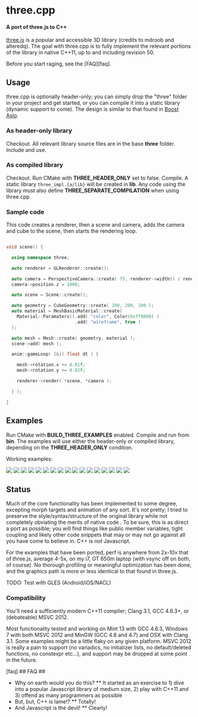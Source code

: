three.cpp
=========

#### A port of three.js to C++ #####

[three.js](http://http://mrdoob.github.com/three.js/) is a popular and
accessible 3D library (credits to mdroob and alteredq). The goal with three.cpp
is to fully implement the relevant portions of the library in native C++11, up
to and including revision 50.

Before you start raging, see the [FAQ][faq].


## Usage ##

three.cpp is optionally header-only; you can simply drop the
"three" folder in your project and get started, or you can compile it into a
static library (dynamic support to come).  The design is similar to that
found in [Boost Asio](http://www.boost.org/doc/libs/1_51_0/doc/html/boost_asio.html).

### As header-only library ###
Checkout.  All relevant library source files are in the base **three** folder.
Include and use.

### As compiled library ###
Checkout.  Run CMake with **THREE_HEADER_ONLY** set to false.  Compile.  A
static library `three_impl.{a/lib}` will be created in **lib**.  Any code using
the library must also define **THREE_SEPARATE_COMPILATION** when using three.cpp.


### Sample code ###

This code creates a renderer, then a scene and camera, adds the camera and cube to the scene, then
starts the rendering loop.

```c++

void scene() {

  using namespace three;

  auto renderer = GLRenderer::create();

  auto camera = PerspectiveCamera::create( 75, renderer->width() / renderer->height(), 1, 10000 );
  camera->position.z = 1000;

  auto scene = Scene::create();

  auto geometry = CubeGeometry::create( 200, 200, 200 );
  auto material = MeshBasicMaterial::create(
    Material::Paramaters().add( "color", Color(0xff0000) )
                          .add( "wireframe", true )
  );

  auto mesh = Mesh::create( geometry, material );
  scene->add( mesh );

  anim::gameLoop( [&]( float dt ) {

    mesh->rotation.x += 0.01f;
    mesh->rotation.y += 0.02f;

    renderer->render( *scene, *camera );

  } );

}

```


## Examples ##

Run CMake with **BUILD_THREE_EXAMPLES** enabled.  Compile and run from **bin**.  The
examples will use either the header-only or compiled library, depending on the
**THREE_HEADER_ONLY** condition.

Working examples:

<img src="https://raw.github.com/jdduke/three_cpp/master/data/thumbs/webgl_custom_attributes_particles.png">
<img src="https://raw.github.com/jdduke/three_cpp/master/data/thumbs/webgl_custom_attributes_particles2.png">
<img src="https://raw.github.com/jdduke/three_cpp/master/data/thumbs/webgl_custom_attributes_particles3.png">
<img src="https://raw.github.com/jdduke/three_cpp/master/data/thumbs/webgl_geometry_hierarchy.png">
<img src="https://raw.github.com/jdduke/three_cpp/master/data/thumbs/webgl_geometry_hierarchy2.png">
<img src="https://raw.github.com/jdduke/three_cpp/master/data/thumbs/webgl_geometry_minecraft.png">
<img src="https://raw.github.com/jdduke/three_cpp/master/data/thumbs/webgl_lines_colors.png">
<img src="https://raw.github.com/jdduke/three_cpp/master/data/thumbs/webgl_lines_cubes.png">
<img src="https://raw.github.com/jdduke/three_cpp/master/data/thumbs/webgl_lines_sphere.png">
<img src="https://raw.github.com/jdduke/three_cpp/master/data/thumbs/webgl_particles_billboards.png">
<img src="https://raw.github.com/jdduke/three_cpp/master/data/thumbs/webgl_particles_billboards_colorspng">
<img src="https://raw.github.com/jdduke/three_cpp/master/data/thumbs/webgl_particles_random.png">
<img src="https://raw.github.com/jdduke/three_cpp/master/data/thumbs/webgl_particles_sprites.png">
<img src="https://raw.github.com/jdduke/three_cpp/master/data/thumbs/webgl_shader.png">
<img src="https://raw.github.com/jdduke/three_cpp/master/data/thumbs/webgl_shader2.png">
<img src="https://raw.github.com/jdduke/three_cpp/master/data/thumbs/webgl_shader_lava.png">
<img src="https://raw.github.com/jdduke/three_cpp/master/data/thumbs/webgl_test_memory.png">


## Status ##

Much of the core functionality has been implemented to some degree, excepting
morph targets and animation of any sort. It's not pretty; I tried to preserve
the style/syntax/structure of the original library while not completely
obviating the merits of native code . To be sure, this is as direct a port as
possible; you will find things like public member variables, tight coupling and
likely other code snippets that may or may not go against all you have come to
believe in.  C++ is *not* Javascript.

For the examples that have been ported, perf is anywhere from 2x-10x that of
three.js, average 4-5x, on my i7, GT 650m laptop (with vsync off on both, of course).
No thorough profiling or meaningful optimization has been done, and the graphics
path is more or less identical to that found in three.js.

TODO: Test with GLES (Android/iOS/NACL)

### Compatibility ###

You'll need a sufficiently modern C++11 compiler; Clang 3.1, GCC 4.6.3+, or
(debateable) MSVC 2012.

Most functionality tested and working on Mint 13 with GCC 4.6.3, Windows 7 with
both MSVC 2012 and MinGW (GCC 4.8 and 4.7) and OSX with Clang 3.1.  Some examples
might be a little flaky on any given platform.  MSVC 2012 is really a pain to
support (no variadics, no initializer lists, no default/deleted functions, no
constexpr etc...), and support may be dropped at some point in the future.


[faq] ## FAQ ##

* Why on earth would you do this?
** It started as an exercise to 1) dive into a popular Javascript library of medium size, 2) play with C++11 and 3) offend as many programmers as possible
* But, but, C++ is lame!?
** Totally!
* And Javascript is the devil!
** Clearly!


